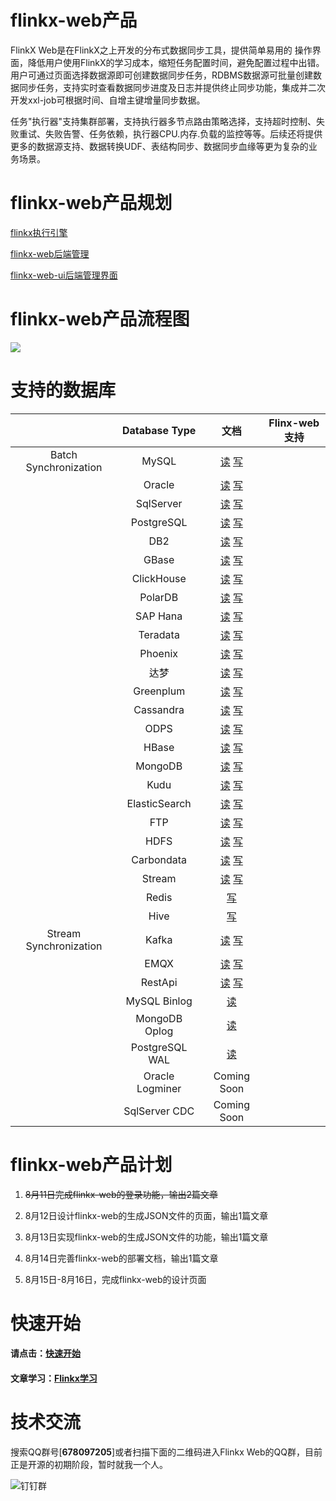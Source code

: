 # flinkx-web产品

FlinkX Web是在FlinkX之上开发的分布式数据同步工具，提供简单易用的 操作界面，降低用户使用FlinkX的学习成本，缩短任务配置时间，避免配置过程中出错。用户可通过页面选择数据源即可创建数据同步任务，RDBMS数据源可批量创建数据同步任务，支持实时查看数据同步进度及日志并提供终止同步功能，集成并二次开发xxl-job可根据时间、自增主键增量同步数据。  

任务"执行器"支持集群部署，支持执行器多节点路由策略选择，支持超时控制、失败重试、失败告警、任务依赖，执行器CPU.内存.负载的监控等等。后续还将提供更多的数据源支持、数据转换UDF、表结构同步、数据同步血缘等更为复杂的业务场景。



# flinkx-web产品规划

[flinkx执行引擎](  https://github.com/wxgzgl/flinkx  )

[flinkx-web后端管理]( https://github.com/wxgzgl/flinkx-web )

[flinkx-web-ui后端管理界面]( https://github.com/wxgzgl/flinkx-web/tree/master/flinkx-web-ui-master )



# flinkx-web产品流程图

![](https://img2020.cnblogs.com/blog/622382/202008/622382-20200809112010690-444044896.png)





# 支持的数据库

|                        |  Database Type  |                             文档                             | Flinx-web支持 |
| :--------------------: | :-------------: | :----------------------------------------------------------: | ------------- |
| Batch Synchronization  |      MySQL      | [读](docs/offline/reader/mysqlreader.md)  [写](docs/offline/writer/mysqlwriter.md) |               |
|                        |     Oracle      | [读](docs/offline/reader/oraclereader.md)  [写](docs/offline/writer/oraclewriter.md) |               |
|                        |    SqlServer    | [读](docs/offline/reader/sqlserverreader.md)  [写](docs/offline/writer/sqlserverwriter.md) |               |
|                        |   PostgreSQL    | [读](docs/offline/reader/postgresqlreader.md)  [写](docs/offline/writer/postgresqlwriter.md) |               |
|                        |       DB2       | [读](docs/offline/reader/db2reader.md)  [写](docs/offline/writer/db2writer.md) |               |
|                        |      GBase      | [读](docs/offline/reader/gbasereader.md)  [写](docs/offline/writer/gbasewriter.md) |               |
|                        |   ClickHouse    | [读](docs/offline/reader/clickhousereader.md)  [写](docs/offline/writer/clickhousewriter.md) |               |
|                        |     PolarDB     | [读](docs/offline/reader/polardbreader.md)  [写](docs/offline/writer/polardbwriter.md) |               |
|                        |    SAP Hana     | [读](docs/offline/reader/saphanareader.md)  [写](docs/offline/writer/saphanawriter.md) |               |
|                        |    Teradata     | [读](docs/offline/reader/teradatareader.md)  [写](docs/offline/writer/teradatawriter.md) |               |
|                        |     Phoenix     | [读](docs/offline/reader/phoenixreader.md)  [写](docs/offline/writer/phoenixwriter.md) |               |
|                        |      达梦       | [读](docs/offline/reader/dmreader.md)  [写](docs/offline/writer/dmwriter.md) |               |
|                        |    Greenplum    | [读](docs/offline/reader/greenplumreader.md)  [写](docs/offline/writer/greenplumwriter.md) |               |
|                        |    Cassandra    | [读](docs/offline/reader/cassandrareader.md)  [写](docs/offline/writer/cassandrawriter.md) |               |
|                        |      ODPS       | [读](docs/offline/reader/odpsreader.md)  [写](docs/offline/writer/odpswriter.md) |               |
|                        |      HBase      | [读](docs/offline/reader/hbasereader.md)  [写](docs/offline/writer/hbasewriter.md) |               |
|                        |     MongoDB     | [读](docs/offline/reader/mongodbreader.md)  [写](docs/offline/writer/mongodbwriter.md) |               |
|                        |      Kudu       | [读](docs/offline/reader/kudureader.md)  [写](docs/offline/writer/kuduwriter.md) |               |
|                        |  ElasticSearch  | [读](docs/offline/reader/esreader.md)  [写](docs/offline/writer/eswriter.md) |               |
|                        |       FTP       | [读](docs/offline/reader/ftpreader.md)  [写](docs/offline/writer/ftpwriter.md) |               |
|                        |      HDFS       | [读](docs/offline/reader/hdfsreader.md)  [写](docs/offline/writer/hdfswriter.md) |               |
|                        |   Carbondata    | [读](docs/offline/reader/carbondatareader.md)  [写](docs/offline/writer/carbondatawriter.md) |               |
|                        |     Stream      | [读](docs/offline/reader/streamreader.md)  [写](docs/offline/writer/carbondatawriter.md) |               |
|                        |      Redis      |           [写](docs/offline/writer/rediswriter.md)           |               |
|                        |      Hive       |           [写](docs/offline/writer/hivewriter.md)            |               |
| Stream Synchronization |      Kafka      | [读](docs/realTime/reader/kafkareader.md)  [写](docs/realTime/writer/kafkawriter.md) |               |
|                        |      EMQX       | [读](docs/realTime/reader/emqxreader.md)  [写](docs/realTime/writer/emqxwriter.md) |               |
|                        |     RestApi     | [读](docs/realTime/reader/restapireader.md)  [写](docs/realTime/writer/restapiwriter.md) |               |
|                        |  MySQL Binlog   |          [读](docs/realTime/reader/binlogreader.md)          |               |
|                        |  MongoDB Oplog  |       [读](docs/realTime/reader/mongodboplogreader.md)       |               |
|                        | PostgreSQL WAL  |          [读](docs/realTime/reader/pgwalreader.md)           |               |
|                        | Oracle Logminer |                         Coming Soon                          |               |
|                        |  SqlServer CDC  |                         Coming Soon                          |               |

# flinkx-web产品计划

1. ~~8月11日完成flinkx-web的登录功能，输出2篇文章~~
2. 8月12日设计flinkx-web的生成JSON文件的页面，输出1篇文章
3. 8月13日实现flinkx-web的生成JSON文件的功能，输出1篇文章

4. 8月14日完善flinkx-web的部署文档，输出1篇文章
5. 8月15日-8月16日，完成flinkx-web的设计页面

# 快速开始

#### 请点击：[快速开始](https://github.com/wxgzgl/flinkx-web/blob/master/userGuid.md)

#### 文章学习：[Flinkx学习]( https://github.com/wxgzgl/flinkx-web/blob/master/docs/list.md )



# 技术交流

搜索QQ群号[**678097205**]或者扫描下面的二维码进入Flinkx Web的QQ群，目前正是开源的初期阶段，暂时就我一个人。

![钉钉群](https://img2020.cnblogs.com/blog/622382/202008/622382-20200809130031496-886275303.png)
